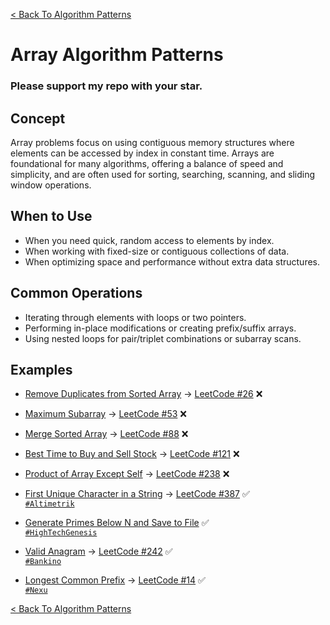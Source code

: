 [< Back To Algorithm Patterns](../../)

# Array Algorithm Patterns
### Please support my repo with your star.

## Concept
Array problems focus on using contiguous memory structures where elements can be accessed by index in constant time. Arrays are foundational for many algorithms, offering a balance of speed and simplicity, and are often used for sorting, searching, scanning, and sliding window operations.

## When to Use
- When you need quick, random access to elements by index.
- When working with fixed-size or contiguous collections of data.
- When optimizing space and performance without extra data structures.

## Common Operations
- Iterating through elements with loops or two pointers.
- Performing in-place modifications or creating prefix/suffix arrays.
- Using nested loops for pair/triplet combinations or subarray scans.

## Examples
- [Remove Duplicates from Sorted Array]() → [LeetCode #26](https://leetcode.com/problems/remove-duplicates-from-sorted-array) ❌

- [Maximum Subarray]() → [LeetCode #53](https://leetcode.com/problems/maximum-subarray) ❌

- [Merge Sorted Array]() → [LeetCode #88](https://leetcode.com/problems/merge-sorted-array) ❌

- [Best Time to Buy and Sell Stock]() → [LeetCode #121](https://leetcode.com/problems/best-time-to-buy-and-sell-stock) ❌

- [Product of Array Except Self]() → [LeetCode #238](https://leetcode.com/problems/product-of-array-except-self) ❌

- [First Unique Character in a String](first_unique_character_in_a_string) → [LeetCode #387](https://leetcode.com/problems/first-unique-character-in-a-string) ✅
  <br>
  [`#Altimetrik`](https://altimetrik.com)

- [Generate Primes Below N and Save to File](generate_and_write_primes_below_n) ✅
  <br>
  [`#HighTechGenesis`](https://hightechgenesis.com)

- [Valid Anagram](valid_anagram) → [LeetCode #242](https://leetcode.com/problems/valid-anagram) ✅
  <br>
  [`#Bankino`](https://bankino.digital)

- [Longest Common Prefix](longest_common_prefix) → [LeetCode #14](https://leetcode.com/problems/longest-common-prefix) ✅
  <br>
  [`#Nexu`](https://nexu.co)

[< Back To Algorithm Patterns](../../)

